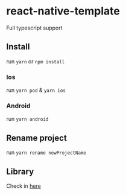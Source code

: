 # react-native-template

Full typescript support

## Install

run `yarn` or `npm install`

### Ios

run `yarn pod` & `yarn ios`

### Android 

run `yarn android`

## Rename project

run `yarn rename newProjectName`

## Library

Check in [here](/docs/LIBRARY.md)